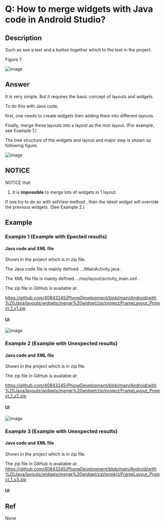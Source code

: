 # Q: How to merge widgets with Java code in Android Studio?
## Description
Such as see a text and a button together which to the text in the project.

Figure 1:

![image](https://github.com/40843245/PhoneDevelopment/assets/75050655/da8eb545-7b13-4ab3-9d5a-59b16c6d966b)

## Answer
It is very simple. But it requires the basic concept of layouts and widgets.

To do this with Java code,

first, one needs to create widgets then adding them into different layouts.

Finally, merge these layouts into a layout as the root layout. (For example, see Example 1.)

The tree structure of the widgets and layout and major step is shown as following figure.

![image](https://github.com/40843245/PhoneDevelopment/assets/75050655/5e8e26e1-e060-4a00-a762-a62f955ce50c)

## NOTICE
NOTICE that 

1. It is <b>impossible</b> to merge lots of widgets in 1 layout.

If one try to do so with setView method , then the latest widget will override the previous widgets. (See Example 2.)

## Example
### Example 1 (Example with Epected results)
#### Java code and XML file 
Shown in the project which is in zip file.

The Java code file is mainly defined .../MainActivity.java .

The XML file file is mainly defined .../res/layout/activity_main.xml .

The zip file in GitHub is available at:

https://github.com/40843245/PhoneDevelopment/blob/main/Android/with%20Java/layouts/widgets/merge%20widget/zip/project/FrameLayout_Project_1_v1.zip

#### UI 

![image](https://github.com/40843245/PhoneDevelopment/assets/75050655/da8eb545-7b13-4ab3-9d5a-59b16c6d966b)

### Example 2 (Example with Unexpected results)
#### Java code and XML file
Shown in the project which is in zip file.

The zip file in GitHub is available at:

https://github.com/40843245/PhoneDevelopment/blob/main/Android/with%20Java/layouts/widgets/merge%20widget/zip/project/FrameLayout_Project_1_v2.zip

#### UI
![image](https://github.com/40843245/PhoneDevelopment/assets/75050655/0399e8e7-623c-4767-8c47-30f8245f5f1d)

### Example 3 (Example with Unexpected results)
#### Java code and XML file
Shown in the project which is in zip file.

The zip file in GitHub is available at:
https://github.com/40843245/PhoneDevelopment/blob/main/Android/with%20Java/layouts/widgets/merge%20widget/zip/project/FrameLayout_Project_1_v3.zip

#### UI

## Ref
None





